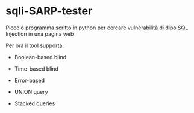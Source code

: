 ﻿# sqli-SARP-tester

Piccolo programma scritto in python per cercare vulnerabilità di dipo SQL Injection in una pagina web

Per ora il tool supporta:

  * Boolean-based blind
  
  * Time-based blind
  
  * Error-based
  
  * UNION query
  
  * Stacked queries
